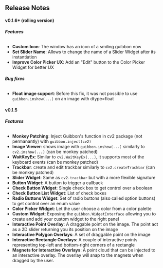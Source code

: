 ## Release Notes
#### **v0.1.6*** (rolling version)
###### **Features**
* **Custom Icon**: The window has an icon of a smiling guibbon now
* **Set Slider Name**: Allows to change the name of a Slider Widget after its instantiation
* **Improve Color Picker UX**: Add an "Edit" button to the Color Picker Widget for better UX

###### **Bug fixes**
* **Float image support**: Before this fix, it was not possible to use `guibbon.imshow(...)` on an image with dtype=float 

#### **v0.1.5**
###### **Features**
 * **Monkey Patching**: Inject Guibbon's function in cv2 package (not permanantly) with `guibbon.inject(cv2)`
 * **Image Viewer**: shows image with `guibbon.imshow(...)` similarly to `cv2.imshow(...)` (can be monkey patched)
 * **WaitKeyEx**: Similar to `cv2.WaitKeyEx(...)`, it supports most of the keyboard events (can be monkey patched)
 * **Trackbar**: create and edit trackbar similarly to `cv2.createTrackbar` (can be monkey patched)
 * **Slider Widget**: Same as `cv2.trackbar` but with a more flexible signature
 * **Button Widget**: A button to trigger a callback
 * **Check Button Widget**: Single check box to get control over a boolean
 * **Check Button List Widget**: List of check boxes
 * **Radio Buttons Widget**: Set of radio buttons (also called option buttons) to get control over an enum value
 * **Color Picker Widget**: Let the user choose a color from a color palette
 * **Custom Widget**: Exposing the `guibbon.WidgetInterface` allowing you to create and add your custom widget to the right panel
 * **Interactive Point Overlay**: A draggable point on the image. The point act as a 2D slider returning you its position on the image
 * **Interactive Polygon Overlays**: A set of draggable point on the image
 * **Interactive Rectangle Overlays**: A couple of interactive points representing top-left and bottom-right corners of a rectangle
 * **Magnets for Interactive Overlays**: A point cloud that can be injected to an interactive overlay. The overlay will snap to the magnets when dragged by the user.

